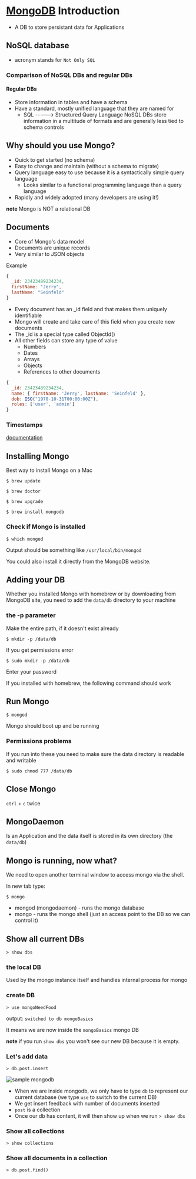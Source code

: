 # [MongoDB](https://www.mongodb.com/collateral/mongodb-3-2-whats-new?jmp=search&utm_source=google&utm_campaign=Americas-US-Brand-Alpha&utm_keyword=mongodb&utm_device=c&utm_network=g&utm_medium=cpc&utm_creative=101973226603&utm_matchtype=e&gclid=CjwKEAjw8da8BRDssvyH8uPEgnoSJABJmwYohk-GDN3gQ3kiH7ZlRSgLV9l3B7Uou1gVCWF-4vF9ABoCT77w_wcB) Introduction

* A DB to store persistant data for Applications

## NoSQL database
* acronym stands for `Not Only SQL`

### Comparison of NoSQL DBs and regular DBs

#### Regular DBs
* Store information in tables and have a schema
* Have a standard, mostly unified language that they are named for
    - SQL -----> Structured Query Language
NoSQL DBs store information in a multitude of formats and are generally less tied to schema controls

## Why should you use Mongo?
* Quick to get started (no schema)
* Easy to change and maintain (without a schema to migrate)
* Query language easy to use because it is a syntactically simple query language
    - Looks similar to a functional programming language than a query language
* Rapidly and widely adopted (many developers are using it!)

**note** Mongo is NOT a relational DB

## Documents
* Core of Mongo's data model
* Documents are unique records
* Very similar to JSON objects

Example

```js
{
  _id: 23423489234234,
  firstName: "Jerry",
  lastName: "Seinfeld"
}
```

* Every document has an _id field and that makes them uniquely identifiable
* Mongo will create and take care of this field when you create new documents
* The _id is a special type called ObjectId()
* All other fields can store any type of value
    - Numbers
    - Dates
    - Arrays
    - Objects
    - References to other documents

```js
{
  _id: 23423489234234,
  name: { firstName: 'Jerry', lastName: 'Seinfeld' },
  dob: ISO("1970-10-31T00:00:00Z"),
  roles: ['user', 'admin']
}
```

### Timestamps
[documentation](https://docs.mongodb.com/manual/reference/bson-types/#timestamps)

## Installing Mongo

Best way to install Mongo on a Mac

```
$ brew update
```

```
$ brew doctor
```

```
$ brew upgrade
```

```
$ brew install mongodb
```

### Check if Mongo is installed

```
$ which mongod
```

Output should be something like `/usr/local/bin/mongod`

You could also install it directly from the MongoDB website.

## Adding your DB
Whether you installed Mongo with homebrew or by downloading from MongoDB site, you need to add the `data/db` directory to your machine

### the -p parameter
Make the entire path, if it doesn't exist already 

```
$ mkdir -p /data/db
```

If you get permissions error

```
$ sudo mkdir -p /data/db
```

Enter your password

If you installed with homebrew, the following command should work

## Run Mongo

```
$ mongod
```

Mongo should boot up and be running

### Permissions problems
If you run into these you need to make sure the data directory is readable and writable

```
$ sudo chmod 777 /data/db
```

## Close Mongo
`ctrl` + `c` twice

## MongoDaemon
Is an Application and the data itself is stored in its own directory (the `data/db`)

## Mongo is running, now what?
We need to open another terminal window to access mongo via the shell.

In new tab type:

```
$ mongo
```

* mongod (mongodaemon) - runs the mongo database
* mongo - runs the mongo shell (just an access point to the DB so we can control it)

## Show all current DBs

```
> show dbs
```

### the local DB
Used by the mongo instance itself and handles internal process for mongo

### create DB

```
> use mongoNeedFood
```

output: `switched to db mongoBasics`

It means we are now inside the `mongoBasics` mongo DB

**note** if you run `show dbs` you won't see our new DB because it is empty.

### Let's add data

`> db.post.insert`

![sample mongodb](https://i.imgur.com/4t0TbkR.png)

* When we are inside mongodb, we only have to type `db` to represent our current database (we type `use` to switch to the current DB)
* We get insert feedback with number of documents inserted
* `post` is a collection
* Once our db has content, it will then show up when we run `> show dbs`

### Show all collections

```
> show collections
```

### Show all documents in a collection

```
> db.post.find()
```

